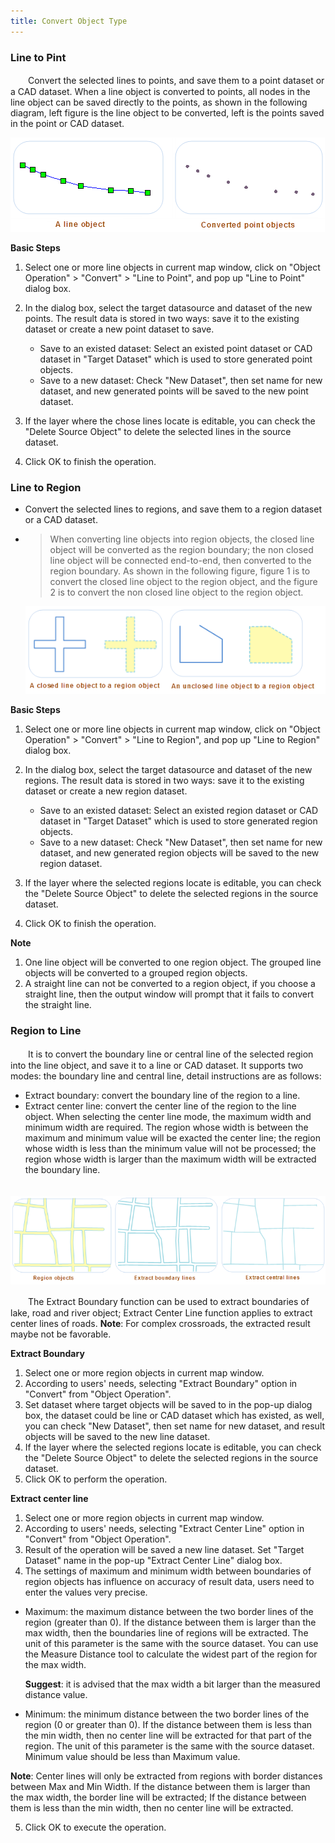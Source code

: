 ```yaml
---
title: Convert Object Type
---
```


### Line to Pint


　　Convert the selected lines to points, and save them to a point dataset or a CAD dataset. When a line object is converted to points, all nodes in the line object can be saved directly to the points, as shown in the following diagram, left figure is the line object to be converted, left is the points saved in the point or CAD dataset.

  ![](img/LineToPoint.png)

**Basic Steps**

1.  Select one or more line objects in current map window, click on "Object Operation" > "Convert" > "Line to Point", and pop up "Line to Point" dialog box.
2. In the dialog box, select the target datasource and dataset of the new points. The result data is stored in two ways: save it to the existing dataset or create a new point dataset to save.
    -  Save to an existed dataset: Select an existed point dataset or CAD dataset in "Target Dataset" which is used to store generated point objects.
    -  Save to a new dataset: Check "New Dataset", then set name for new dataset, and new generated points will be saved to the new point dataset.
    
3. If the layer where the chose lines locate is editable, you can check the &quot;Delete Source Object&quot; to delete the selected lines in the source dataset.

4. Click OK to finish the operation.

### Line to Region


- Convert the selected lines to regions, and save them to a region dataset or a CAD dataset.

- >When converting line objects into region objects, the closed line object will be converted as the region boundary; the non closed line object will be connected end-to-end, then converted to the region boundary. As shown in the following figure, 
figure 1 is to convert the closed line object to the region object, and the figure 2 is to convert the non closed line object to the region object.

  ![](img/LineToRegion.png)

**Basic Steps**

1.  Select one or more line objects in current map window, click on "Object Operation" > "Convert" > "Line to Region", and pop up "Line to Region" dialog box.
2.  In the dialog box, select the target datasource and dataset of the new regions. The result data is stored in two ways: save it to the existing dataset or create a new region dataset.

    - Save to an existed dataset: Select an existed region dataset or CAD dataset in "Target Dataset" which is used to store generated region objects.
    - Save to a new dataset: Check "New Dataset", then set name for new dataset, and new generated region objects will be saved to the new region dataset.

3. If the layer where the selected regions locate is editable, you can check the &quot;Delete Source Object&quot; to delete the selected regions in the source dataset.

4.  Click OK to finish the operation.

**Note**

1.  One line object will be converted to one region object. The grouped line objects will be converted to a grouped region objects.
2.  A straight line can not be converted to a region object, if you choose a straight line, then the output window will prompt that it fails to convert the straight line.

### Region to Line

　　It is to convert the boundary line or central line of the selected region into the line object, and save it to a line or CAD dataset. It supports two modes: the boundary line and central line, detail instructions are as follows:

- Extract boundary: convert the boundary line of the region to a line.
- Extract center line: convert the center line of the region to the line object. When selecting the center line mode, the maximum width and minimum width are required. The region whose width is between the maximum and minimum value will be exacted the center line; the region whose width is less than the minimum value will not be processed; the region whose width is larger than the maximum width will be extracted the boundary line.

　　![](img/RegionToLine.png)

　　The Extract Boundary function can be used to extract boundaries of lake, road and river object; Extract Center Line function applies to extract center lines of roads. **Note**: For complex crossroads, the extracted result maybe not be favorable.

**Extract Boundary**

1. Select one or more region objects in current map window.
2. According to users' needs, selecting "Extract Boundary" option in "Convert" from "Object Operation".
3. Set dataset where target objects will be saved to in the pop-up dialog box, the dataset could be line or CAD dataset which has existed, as well, you can check "New Dataset", then set name for new dataset, and result objects will be saved to the new line dataset.
4. If the layer where the selected regions locate is editable, you can check the &quot;Delete Source Object&quot; to delete the selected regions in the source dataset.
5. Click OK to perform the operation.

**Extract center line**

1. Select one or more region objects in current map window.
2. According to users' needs, selecting "Extract Center Line" option in "Convert" from "Object Operation".
3. Result of the operation will be saved a new line dataset. Set "Target Dataset" name in the pop-up "Extract Center Line" dialog box.
4. The settings of maximum and minimum width between boundaries of region objects has influence on accuracy of result data, users need to enter the values very precise.

 - Maximum: the maximum distance between the two border lines of the region (greater than 0). If the distance between them is larger than the max width, then the boundaries line of regions will be extracted. The unit of this parameter is the same with the source dataset. You can use the Measure Distance tool to calculate the widest part of the region for the max width.

   **Suggest**: it is advised that the max width a bit larger than the measured distance value.

 - Minimum: the minimum distance between the two border lines of the region (0 or greater than 0). If the distance between them is less than the min width, then no center line will be extracted for that part of the region. The unit of this parameter is the same with the source dataset. Minimum value should be less than Maximum value.

  **Note**: Center lines will only be extracted from regions with border distances between Max and Min Width. If the distance between them is larger than the max width, the border line will be extracted; If the distance between them is less than the min width, then no center line will be extracted.

5. Click OK to execute the operation.
